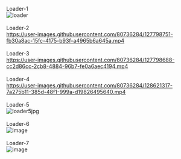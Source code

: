 Loader-1<br>
![loader](https://user-images.githubusercontent.com/80736284/127592577-606fe308-10f2-4ace-b693-93d8866565dd.gif)<br><br>
Loader-2<br>
https://user-images.githubusercontent.com/80736284/127798751-fb30a8ac-15fc-4175-b93f-a4965b6a645a.mp4<br><br>
Loader-3<br>
https://user-images.githubusercontent.com/80736284/127798688-cc2d86cc-2cb8-4884-96b7-fe0a6aec4194.mp4<br><br>
Loader-4<br>
https://user-images.githubusercontent.com/80736284/128621317-7a275b11-385d-48f1-999a-d19826495640.mp4<br><br>
Loader-5<br>
![loader5jpg](https://user-images.githubusercontent.com/80736284/129512072-cf46d8ec-f67a-452c-8f23-1c4c6b6ae1c1.JPG)<br><br>
Loader-6<br>
![image](https://user-images.githubusercontent.com/80736284/129942157-3bc11b91-bafd-47ce-bfb9-f7642dedb10e.png)<br><br>
Loader-7<br>
![image](https://user-images.githubusercontent.com/80736284/130007384-01eb20fa-29a5-4564-b406-d88d5eb23a4e.png)<br><br>



